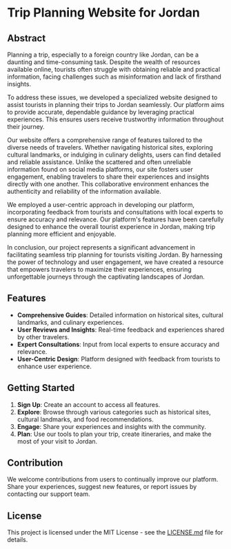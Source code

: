# Trip Planning Website for Jordan

## Abstract

Planning a trip, especially to a foreign country like Jordan, can be a daunting and time-consuming task. Despite the wealth of resources available online, tourists often struggle with obtaining reliable and practical information, facing challenges such as misinformation and lack of firsthand insights.

To address these issues, we developed a specialized website designed to assist tourists in planning their trips to Jordan seamlessly. Our platform aims to provide accurate, dependable guidance by leveraging practical experiences. This ensures users receive trustworthy information throughout their journey.

Our website offers a comprehensive range of features tailored to the diverse needs of travelers. Whether navigating historical sites, exploring cultural landmarks, or indulging in culinary delights, users can find detailed and reliable assistance. Unlike the scattered and often unreliable information found on social media platforms, our site fosters user engagement, enabling travelers to share their experiences and insights directly with one another. This collaborative environment enhances the authenticity and reliability of the information available.

We employed a user-centric approach in developing our platform, incorporating feedback from tourists and consultations with local experts to ensure accuracy and relevance. Our platform's features have been carefully designed to enhance the overall tourist experience in Jordan, making trip planning more efficient and enjoyable.

In conclusion, our project represents a significant advancement in facilitating seamless trip planning for tourists visiting Jordan. By harnessing the power of technology and user engagement, we have created a resource that empowers travelers to maximize their experiences, ensuring unforgettable journeys through the captivating landscapes of Jordan.

## Features

- **Comprehensive Guides**: Detailed information on historical sites, cultural landmarks, and culinary experiences.
- **User Reviews and Insights**: Real-time feedback and experiences shared by other travelers.
- **Expert Consultations**: Input from local experts to ensure accuracy and relevance.
- **User-Centric Design**: Platform designed with feedback from tourists to enhance user experience.

## Getting Started

1. **Sign Up**: Create an account to access all features.
2. **Explore**: Browse through various categories such as historical sites, cultural landmarks, and food recommendations.
3. **Engage**: Share your experiences and insights with the community.
4. **Plan**: Use our tools to plan your trip, create itineraries, and make the most of your visit to Jordan.

## Contribution

We welcome contributions from users to continually improve our platform. Share your experiences, suggest new features, or report issues by contacting our support team.

## License

This project is licensed under the MIT License - see the [LICENSE.md](LICENSE.md) file for details.

